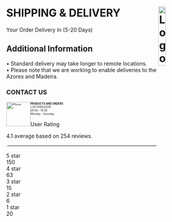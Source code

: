 # SHIPPING & DELIVERY <img alt="Logo" align="right" src="https://i.postimg.cc/XqH9nsvw/SPORTS-EXPRESS-logos-transparent.png" width="20%" />
Your Order Delivery In (5-20 Days)
## Additional Information
• Standard delivery may take longer to remote locations.
<br>
• Please note that we are working to enable deliveries to the Azores and Madeira.
### CONTACT US
<p style="font-size:50%;">
<img src="https://i.postimg.cc/9ffg6y6Z/phone.png" alt="Phone" style="float:left;width:64px;height:64px;">
<strong>PRODUCTS AND ORDERS</strong><br>+351 918322018<br>09:00 - 18:00<br>Monday 
- Saturday</p>
<!-- Add icon library -->
<link rel="stylesheet" href="https://cdnjs.cloudflare.com/ajax/libs/font-awesome/4.7.0/css/font-awesome.min.css">

<span class="heading">User Rating</span>
<span class="fa fa-star checked"></span>
<span class="fa fa-star checked"></span>
<span class="fa fa-star checked"></span>
<span class="fa fa-star checked"></span>
<span class="fa fa-star"></span>
<p>4.1 average based on 254 reviews.</p>
<hr style="border:3px solid #f1f1f1">

<div class="row">
  <div class="side">
    <div>5 star</div>
  </div>
  <div class="middle">
    <div class="bar-container">
      <div class="bar-5"></div>
    </div>
  </div>
  <div class="side right">
    <div>150</div>
  </div>
  <div class="side">
    <div>4 star</div>
  </div>
  <div class="middle">
    <div class="bar-container">
      <div class="bar-4"></div>
    </div>
  </div>
  <div class="side right">
    <div>63</div>
  </div>
  <div class="side">
    <div>3 star</div>
  </div>
  <div class="middle">
    <div class="bar-container">
      <div class="bar-3"></div>
    </div>
  </div>
  <div class="side right">
    <div>15</div>
  </div>
  <div class="side">
    <div>2 star</div>
  </div>
  <div class="middle">
    <div class="bar-container">
      <div class="bar-2"></div>
    </div>
  </div>
  <div class="side right">
    <div>6</div>
  </div>
  <div class="side">
    <div>1 star</div>
  </div>
  <div class="middle">
    <div class="bar-container">
      <div class="bar-1"></div>
    </div>
  </div>
  <div class="side right">
    <div>20</div>
  </div>
</div>
